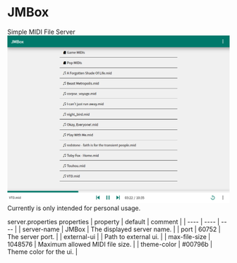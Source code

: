 # JMBox
Simple MIDI File Server
![](resources/jmbox.png)
Currently is only intended for personal usage.


server.properties properties
|  property   | default  | comment |
| ---- | ---- | ---- |
|  server-name  | JMBox | The displayed server name. |
|  port  | 60752 | The server port. |
|  external-ui | | Path to external ui. |
|  max-file-size  | 1048576 | Maximum allowed MIDI file size. |
|  theme-color | #00796b | Theme color for the ui. |
